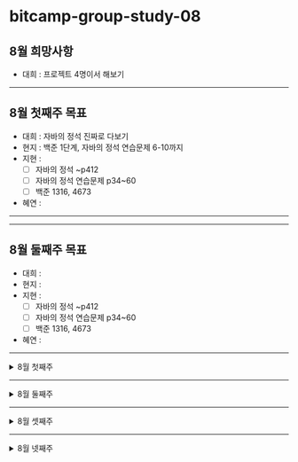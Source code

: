 # bitcamp-group-study-08
## 8월 희망사항
- 대희 : 프로젝트 4명이서 해보기
---
## 8월 첫째주 목표
- 대희 : 자바의 정석 진짜로 다보기
- 현지 : 백준 1단계, 자바의 정석 연습문제 6-10까지
- 지현 : 
   - [ ] 자바의 정석 ~p412
   - [ ] 자바의 정석 연습문제 p34~60
   - [ ] 백준 1316, 4673
- 혜연 :  
 ---
 ---
## 8월 둘째주 목표
- 대희 : 
- 현지 : 
- 지현 : 
   - [ ] 자바의 정석 ~p412
   - [ ] 자바의 정석 연습문제 p34~60
   - [ ] 백준 1316, 4673
- 혜연 :  
 ---
<details>
<summary>8월 첫째주</summary>
<div markdown="1">

### 8월 02일 (월)
- 대희 :
- 현지 :
   -자바의 정석 6-1/6-2(완료)
   -8-a 복습(완료)
- 지현 : 
   - [x] 08_a 복습
   - [x] 08-b 해보기
- 혜연 :  
---
### 8월 03일 (화)
- 대희 :
- 현지 :복습 완료
- 지현 : 
   - [ ] 08-b, c, d 복습(미완료)
- 혜연 :  
---
### 8월 03일 (수)
- 대희 :
- 현지 :
- 지현 : 
   - [] 09-a 복습
   - [x] 09-b 복습
- 혜연 :  
---
### 8월 03일 (목)
- 대희 :
- 현지 :
- 지현 : X
- 혜연 :  
---
### 8월 03일 (금)
- 대희 :
- 현지 :
- 지현 : 07-a, b, 08-a 복습완료
- 혜연 :  
---
### 8월 03일 (토)
- 대희 :
- 현지 :
- 지현 : 
   - [x] 08-b, c, d 복습
   - [x] 09-a, b, c, d, e 복습
- 혜연 :  
---
### 8월 03일 (일)
- 대희 :
- 현지 :
- 지현 : 
   - [x] 10-a, b, c, d, e, f, g 복습
- 혜연 :  
</div>
</details>

---

<details>
<summary>8월 둘째주</summary>
<div markdown="1">

### 8월 09일 (월)
- 대희 :
- 현지 :
- 지현 : (유튜브) 추상화
- 혜연 :  
---
### 8월 10일 (화)
- 대희 :
- 현지 :
- 지현 : (유튜브) 인터페이스
- 혜연 :  
---
### 8월 11일 (수)
- 대희 :
- 현지 :
- 지현 : 
- 혜연 :  
---
### 8월 12일 (목)
- 대희 :
- 현지 :
- 지현 : 
- 혜연 :  
---
### 8월 13일 (금)
- 대희 :
- 현지 :
- 지현 : 
- 혜연 :  
---
### 8월 14일 (토)
- 대희 :
- 현지 :
- 지현 : 
- 혜연 :  
---
### 8월 15일 (일)
- 대희 :
- 현지 :
- 지현 : 
- 혜연 :  
   
</div>
</details>

---

<details>
<summary>8월 셋째주</summary>
<div markdown="1">

### 8월 02일 (월)
- 대희 :
- 현지 :
- 지현 : 
- 혜연 :  
---
### 8월 03일 (화)
- 대희 :
- 현지 :
- 지현 : 
- 혜연 :  
   
</div>
</details>

---

<details>
<summary>8월 넷째주</summary>
<div markdown="1">

### 8월 02일 (월)
- 대희 :
- 현지 :
- 지현 : 
- 혜연 :  
---
### 8월 03일 (화)
- 대희 :
- 현지 :
- 지현 : 
- 혜연 :  
   
</div>
</details>
